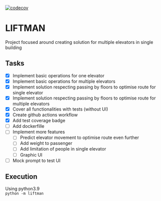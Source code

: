[![codecov](https://codecov.io/gh/Debskij/liftman/branch/master/graph/badge.svg)](https://codecov.io/gh/Debskij/liftman)
# LIFTMAN
Project focused around creating solution for multiple elevators in single building

## Tasks 
* [x] Implement basic operations for one elevator
* [x] Implement basic operations for multiple elevators
* [x] Implement solution respecting passing by floors to optimise route for single elevator
* [x] Implement solution respecting passing by floors to optimise route for multiple elevators
* [x] Cover all functionalities with tests (without UI)
* [x] Create github actions workflow
* [x] Add test coverage badge
* [ ] Add dockerfille
* [ ] Implement more features
    - [ ] Predict elevator movement to optimise route even further
    - [ ] Add weight to passenger
    - [ ] Add limitation of people in single elevator
    - [ ] Graphic UI
* [ ] Mock prompt to test UI
  
## Execution
Using python3.9 \
`python -m liftman`